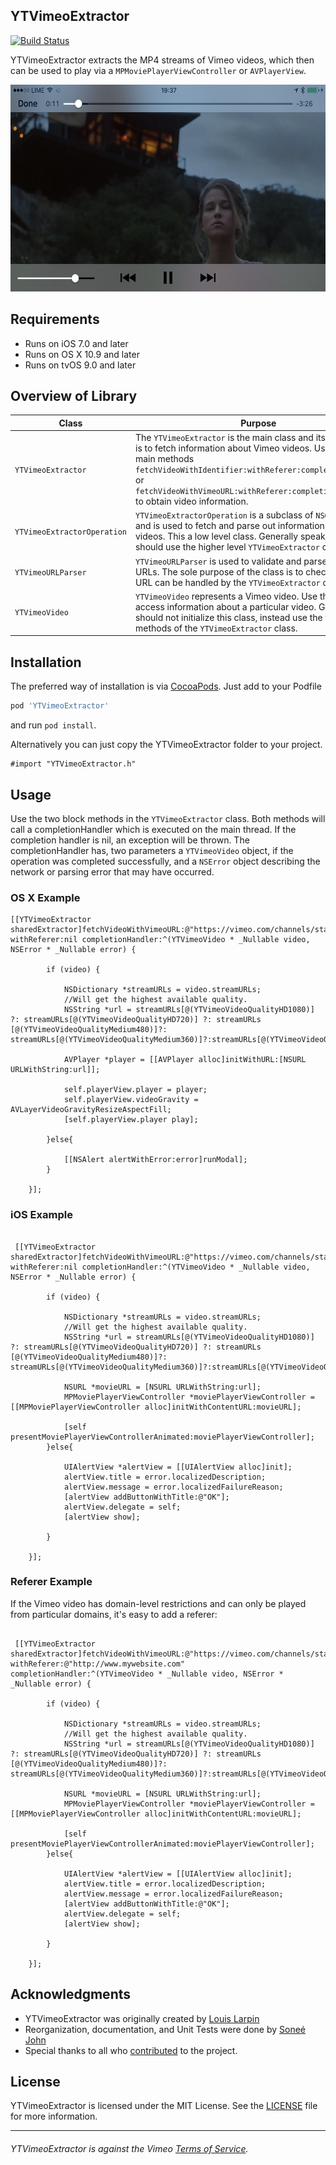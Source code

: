 ## YTVimeoExtractor

[![Build Status](https://travis-ci.org/lilfaf/YTVimeoExtractor.svg?branch=development)](https://travis-ci.org/lilfaf/YTVimeoExtractor)

YTVimeoExtractor extracts the MP4 streams of Vimeo videos, which then can be used to play via a `MPMoviePlayerViewController` or `AVPlayerView`.

 <img src="Screenshots/iphone_screenshot.PNG" width="600" height="331">

## Requirements
- Runs on iOS 7.0 and later
- Runs on OS X 10.9 and later
- Runs on tvOS 9.0 and later

## Overview of Library

| Class         | Purpose        |
|---------------|----------------|
| `YTVimeoExtractor`  |   The `YTVimeoExtractor` is the main class and its sole purpose is to fetch information about Vimeo videos. Use the two main methods `fetchVideoWithIdentifier:withReferer:completionHandler:` or `fetchVideoWithVimeoURL:withReferer:completionHandler:` to obtain video information.  |
| `YTVimeoExtractorOperation`  |   `YTVimeoExtractorOperation` is a subclass of `NSOperation` and is used to fetch and parse out information about Vimeo videos. This a low level class. Generally speaking, you should use the higher level `YTVimeoExtractor` class.   |
|`YTVimeoURLParser`			    |	`YTVimeoURLParser` is used to validate and parse put Vimeo URLs. The sole purpose of the class is to check if a given URL can be handled by the `YTVimeoExtractor` class.|
|`YTVimeoVideo`|  	`YTVimeoVideo` represents a Vimeo video. Use this class to access information about a particular video. Generally, you should not initialize this class, instead use the two main methods of the `YTVimeoExtractor` class.|

## Installation

The preferred way of installation is via [CocoaPods](http://cocoapods.org). Just add to your Podfile

```ruby
pod 'YTVimeoExtractor'
```

and run `pod install`.

Alternatively you can just copy the YTVimeoExtractor folder to your project.

```objc
#import "YTVimeoExtractor.h"
```

## Usage

Use the two block methods in the `YTVimeoExtractor` class. Both methods will call a completionHandler which is executed on the main thread. If the completion handler is nil, an exception will be thrown. The completionHandler has, two parameters a `YTVimeoVideo` object, if the operation was completed successfully, and a `NSError` object describing the network or parsing error that may have occurred.

### OS X Example

```objc
[[YTVimeoExtractor sharedExtractor]fetchVideoWithVimeoURL:@"https://vimeo.com/channels/staffpicks/147876560" withReferer:nil completionHandler:^(YTVimeoVideo * _Nullable video, NSError * _Nullable error) {
        
        if (video) {
            
            NSDictionary *streamURLs = video.streamURLs;
            //Will get the highest available quality.
            NSString *url = streamURLs[@(YTVimeoVideoQualityHD1080)] ?: streamURLs[@(YTVimeoVideoQualityHD720)] ?: streamURLs [@(YTVimeoVideoQualityMedium480)]?: streamURLs[@(YTVimeoVideoQualityMedium360)]?:streamURLs[@(YTVimeoVideoQualityLow270)];
            
            AVPlayer *player = [[AVPlayer alloc]initWithURL:[NSURL URLWithString:url]];
    
            self.playerView.player = player;
            self.playerView.videoGravity = AVLayerVideoGravityResizeAspectFill;
            [self.playerView.player play];

        }else{
            
            [[NSAlert alertWithError:error]runModal];
        }
        
    }];

```

### iOS Example

```objc

 [[YTVimeoExtractor sharedExtractor]fetchVideoWithVimeoURL:@"https://vimeo.com/channels/staffpicks/147876560" withReferer:nil completionHandler:^(YTVimeoVideo * _Nullable video, NSError * _Nullable error) {
        
        if (video) {
            
            NSDictionary *streamURLs = video.streamURLs;
            //Will get the highest available quality.
            NSString *url = streamURLs[@(YTVimeoVideoQualityHD1080)] ?: streamURLs[@(YTVimeoVideoQualityHD720)] ?: streamURLs [@(YTVimeoVideoQualityMedium480)]?: streamURLs[@(YTVimeoVideoQualityMedium360)]?:streamURLs[@(YTVimeoVideoQualityLow270)];
            
            NSURL *movieURL = [NSURL URLWithString:url];
            MPMoviePlayerViewController *moviePlayerViewController = [[MPMoviePlayerViewController alloc]initWithContentURL:movieURL];
         
            [self presentMoviePlayerViewControllerAnimated:moviePlayerViewController];
        }else{
           
            UIAlertView *alertView = [[UIAlertView alloc]init];
            alertView.title = error.localizedDescription;
            alertView.message = error.localizedFailureReason;
            [alertView addButtonWithTitle:@"OK"];
            alertView.delegate = self;
            [alertView show];
            
        }
        
    }];
 ```
 
### Referer Example
If the Vimeo video has domain-level restrictions and can only be played from particular domains, it's easy to add a referer:

```objc

 [[YTVimeoExtractor sharedExtractor]fetchVideoWithVimeoURL:@"https://vimeo.com/channels/staffpicks/147876560" withReferer:@"http://www.mywebsite.com" completionHandler:^(YTVimeoVideo * _Nullable video, NSError * _Nullable error) {
        
        if (video) {
            
            NSDictionary *streamURLs = video.streamURLs;
            //Will get the highest available quality.
            NSString *url = streamURLs[@(YTVimeoVideoQualityHD1080)] ?: streamURLs[@(YTVimeoVideoQualityHD720)] ?: streamURLs [@(YTVimeoVideoQualityMedium480)]?: streamURLs[@(YTVimeoVideoQualityMedium360)]?:streamURLs[@(YTVimeoVideoQualityLow270)];
            
            NSURL *movieURL = [NSURL URLWithString:url];
            MPMoviePlayerViewController *moviePlayerViewController = [[MPMoviePlayerViewController alloc]initWithContentURL:movieURL];
         
            [self presentMoviePlayerViewControllerAnimated:moviePlayerViewController];
        }else{
           
            UIAlertView *alertView = [[UIAlertView alloc]init];
            alertView.title = error.localizedDescription;
            alertView.message = error.localizedFailureReason;
            [alertView addButtonWithTitle:@"OK"];
            alertView.delegate = self;
            [alertView show];
            
        }
        
    }];
 ```
 
## Acknowledgments

* YTVimeoExtractor was originally created by [Louis Larpin](https://github.com/lilfaf)
* Reorganization, documentation, and Unit Tests were done by [Soneé John](https://github.com/SoneeJohn)
* Special thanks to all who [contributed](https://github.com/lilfaf/YTVimeoExtractor/graphs/contributors) to the project.

## License

YTVimeoExtractor is licensed under the MIT License. See the [LICENSE](LICENSE) file for more information.

--------
###### YTVimeoExtractor is against the Vimeo [Terms of Service](https://vimeo.com/terms). 
